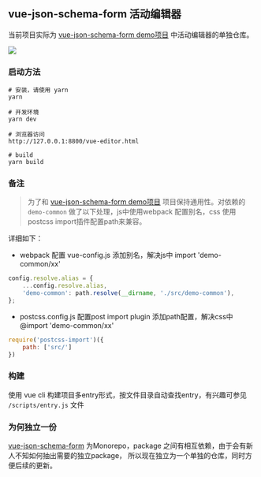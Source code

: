 ## vue-json-schema-form 活动编辑器
当前项目实际为 [vue-json-schema-form demo项目](https://github.com/lljj-x/vue-json-schema-form/tree/master/packages/demo/demo-v2) 中活动编辑器的单独仓库。

![](https://lljj-xxxx.oss-cn-hongkong.aliyuncs.com/vue-editor.jpg)

### 启动方法
```
# 安装，请使用 yarn
yarn

# 开发环境
yarn dev

# 浏览器访问
http://127.0.0.1:8800/vue-editor.html

# build
yarn build

```

### 备注
> 为了和  [vue-json-schema-form demo项目](https://github.com/lljj-x/vue-json-schema-form/tree/master/packages/demo/demo-v2) 项目保持通用性。对依赖的 `demo-common` 做了以下处理，js中使用webpack 配置别名，css 使用postcss import插件配置path来兼容。

详细如下：
* webpack 配置 vue-config.js 添加别名，解决js中 import 'demo-common/xx'
```js
config.resolve.alias = {
    ...config.resolve.alias,
    'demo-common': path.resolve(__dirname, './src/demo-common'),
};
```

* postcss.config.js 配置post import plugin 添加path配置，解决css中 @import 'demo-common/xx'
```js
require('postcss-import')({
    path: ['src/']
})
```

### 构建
使用 vue cli 构建项目多entry形式，按文件目录自动查找entry，有兴趣可参见 `/scripts/entry.js` 文件

### 为何独立一份
[vue-json-schema-form](https://github.com/lljj-x/vue-json-schema-form) 为Monorepo，package 之间有相互依赖，由于会有新人不知如何抽出需要的独立package，
所以现在独立为一个单独的仓库，同时方便后续的更新。


